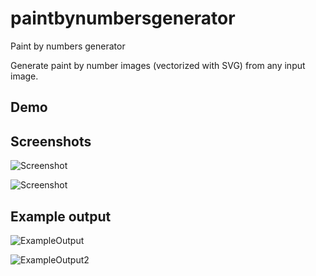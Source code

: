 # paintbynumbersgenerator
Paint by numbers generator

Generate paint by number images (vectorized with SVG) from any input image.

## Demo



## Screenshots

![Screenshot](https://i.imgur.com/6uHm78x.png])

![Screenshot](https://i.imgur.com/cY9ieAy.png)


## Example output

![ExampleOutput](https://i.imgur.com/2Zuo13d.png)

![ExampleOutput2](https://i.imgur.com/SxWhOc7.png)

